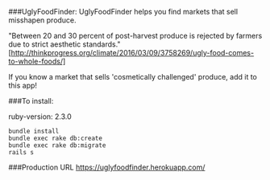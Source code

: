 ###UglyFoodFinder:
UglyFoodFinder helps you find markets that sell misshapen produce. 

"Between 20 and 30 percent of post-harvest produce is rejected by farmers due to strict aesthetic standards." [http://thinkprogress.org/climate/2016/03/09/3758269/ugly-food-comes-to-whole-foods/]

If you know a market that sells 'cosmetically challenged' produce, add it to this app!

###To install:

ruby-version: 2.3.0

```
bundle install
bundle exec rake db:create
bundle exec rake db:migrate
rails s
```

###Production URL
https://uglyfoodfinder.herokuapp.com/
